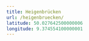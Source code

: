 ```yaml
---
title: Heigenbrücken
url: /heigenbruecken/
latitude: 50.027642500000006
longitude: 9.374554100000001
---
```

